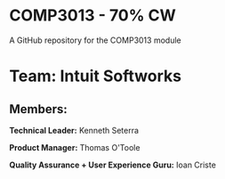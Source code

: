# COMP3013 - 70% CW
A GitHub repository for the COMP3013 module

# Team: Intuit Softworks
## Members:
**Technical Leader:** Kenneth Seterra

**Product Manager:** Thomas O'Toole

**Quality Assurance + User Experience Guru:** Ioan Criste


